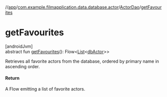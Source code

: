 //[app](../../../index.md)/[com.example.filmapplication.data.database.actor](../index.md)/[ActorDao](index.md)/[getFavourites](get-favourites.md)

# getFavourites

[androidJvm]\
abstract fun [getFavourites](get-favourites.md)(): Flow&lt;[List](https://kotlinlang.org/api/latest/jvm/stdlib/kotlin.collections/-list/index.html)&lt;[dbActor](../db-actor/index.md)&gt;&gt;

Retrieves all favorite actors from the database, ordered by primary name in ascending order.

#### Return

A Flow emitting a list of favorite actors.
